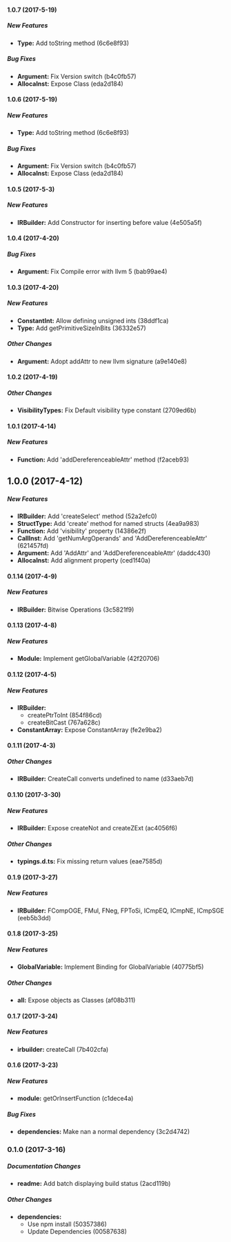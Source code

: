#### 1.0.7 (2017-5-19)

##### New Features

* **Type:** Add toString method (6c6e8f93)

##### Bug Fixes

* **Argument:** Fix Version switch (b4c0fb57)
* **AllocaInst:** Expose Class (eda2d184)

#### 1.0.6 (2017-5-19)

##### New Features

* **Type:** Add toString method (6c6e8f93)

##### Bug Fixes

* **Argument:** Fix Version switch (b4c0fb57)
* **AllocaInst:** Expose Class (eda2d184)

#### 1.0.5 (2017-5-3)

##### New Features

* **IRBuilder:** Add Constructor for inserting before value (4e505a5f)

#### 1.0.4 (2017-4-20)

##### Bug Fixes

* **Argument:** Fix Compile error with llvm 5 (bab99ae4)

#### 1.0.3 (2017-4-20)

##### New Features

* **ConstantInt:** Allow defining unsigned ints (38ddf1ca)
* **Type:** Add getPrimitiveSizeInBits (36332e57)

##### Other Changes

* **Argument:** Adopt addAttr to new llvm signature (a9e140e8)

#### 1.0.2 (2017-4-19)

##### Other Changes

* **VisibilityTypes:** Fix Default visibility type constant (2709ed6b)

#### 1.0.1 (2017-4-14)

##### New Features

* **Function:** Add 'addDereferenceableAttr' method (f2aceb93)

## 1.0.0 (2017-4-12)

##### New Features

* **IRBuilder:** Add 'createSelect' method (52a2efc0)
* **StructType:** Add 'create' method for named structs (4ea9a983)
* **Function:** Add 'visibility' property (14386e2f)
* **CallInst:** Add 'getNumArgOperands' and 'AddDereferenceableAttr' (621457fd)
* **Argument:** Add 'AddAttr' and 'AddDereferenceableAttr' (daddc430)
* **AllocaInst:** Add alignment property (ced1f40a)

#### 0.1.14 (2017-4-9)

##### New Features

* **IRBuilder:** Bitwise Operations (3c5821f9)

#### 0.1.13 (2017-4-8)

##### New Features

* **Module:** Implement getGlobalVariable (42f20706)

#### 0.1.12 (2017-4-5)

##### New Features

* **IRBuilder:**
  * createPtrToInt (854f86cd)
  * createBitCast (767a628c)
* **ConstantArray:** Expose ConstantArray (fe2e9ba2)

#### 0.1.11 (2017-4-3)

##### Other Changes

* **IRBuilder:** CreateCall converts undefined to name (d33aeb7d)

#### 0.1.10 (2017-3-30)

##### New Features

* **IRBuilder:** Expose createNot and createZExt (ac4056f6)

##### Other Changes

* **typings.d.ts:** Fix missing return values (eae7585d)

#### 0.1.9 (2017-3-27)

##### New Features

* **IRBuilder:** FCompOGE, FMul, FNeg, FPToSi, ICmpEQ, ICmpNE, ICmpSGE (eeb5b3dd)

#### 0.1.8 (2017-3-25)

##### New Features

* **GlobalVariable:** Implement Binding for GlobalVariable (40775bf5)

##### Other Changes

* **all:** Expose objects as Classes (af08b311)

#### 0.1.7 (2017-3-24)

##### New Features

* **irbuilder:** createCall (7b402cfa)

#### 0.1.6 (2017-3-23)

##### New Features

* **module:** getOrInsertFunction (c1dece4a)

##### Bug Fixes

* **dependencies:** Make nan a normal dependency (3c2d4742)

### 0.1.0 (2017-3-16)

##### Documentation Changes

* **readme:** Add batch displaying build status (2acd119b)

##### Other Changes

* **dependencies:**
  * Use npm install (50357386)
  * Update Dependencies (00587638)

